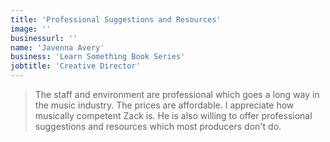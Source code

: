 ```yaml
---
title: 'Professional Suggestions and Resources'
image: ''
businessurl: ''
name: 'Javenna Avery'
business: 'Learn Something Book Series'
jobtitle: 'Creative Director'
---
```


> The staff and environment are professional which goes a long way in the music industry. The prices are affordable. I appreciate how musically competent Zack is. He is also willing to offer professional suggestions and resources which most producers don't do.
